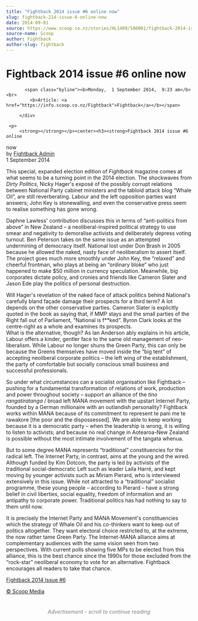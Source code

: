 ```yaml
---
title: "Fightback 2014 issue #6 online now"
slug: fightback-214-issue-6-online-now
date: 2014-09-01
source: https://www.scoop.co.nz/stories/HL1409/S00001/fightback-2014-issue-6-online-now.htm
source-name: Scoop
author: Fightback
author-slug: fightback
---
```

<div class="story-top">
           <h1>Fightback 2014 issue #6 online now</h1>

           <span class="byline"><b>Monday,  1 September 2014,  9:23 am</b><br>
             <b>Article: <a href="https://info.scoop.co.nz/Fightback">Fightback</a></b></span>

         </div>

	 <p>
         <strong></strong></p><center><h3><strong>Fightback 2014 issue #6 online
now</strong><br></h3> by <a href="http://fightback.org.nz/author/hugefan/" target="_blank">Fightback Admin</a><br>1 September 2014
</center><a href="http://fightback.org.nz/2014/08/29/fightback-2014-issue-6-online-now/" target="_blank"></a><p>This special, expanded election
edition of <i>Fightback</i> magazine comes at what seems to
be a turning point in the 2014 election. The shockwaves from
<i>Dirty Politics</i>, Nicky Hager's exposé of the possibly
corrupt relations between National Party cabinet ministers
and the tabloid attack blog “Whale Oil”, are still
reverberating. Labour and the left opposition parties want
answers; John Key is stonewalling, and even the conservative
press seem to realise something has gone wrong.</p><p>Daphne
Lawless' contribution discusses this in terms of
“anti-politics from above” in New Zealand – a
neoliberal-inspired political strategy to use smear and
negativity to demoralise activists and deliberately depress
voting turnout. Ben Peterson takes on the same issue as an
attempted undermining of democracy itself. National lost
under Don Brash in 2005 because he allowed the naked, nasty
face of neoliberalism to assert itself. The project goes
much more smoothly under John Key, the “relaxed” and
cheerful frontman, who plays at being an “ordinary
bloke” who just happened to make $50 million in currency
speculation. Meanwhile, big corporates dictate policy, and
cronies and friends like Cameron Slater and Jason Ede play
the politics of personal destruction.
</p>
<p>Will Hager's
revelation of the naked face of attack politics behind
National's carefully bland façade damage their prospects
for a third term? A lot depends on the other conservative
parties. Cameron Slater is explicitly quoted in the book as
saying that, if MMP stays and the small parties of the Right
fall out of Parliament, “National is f**ked”. Byron
Clark looks at the centre-right as a whole and examines its
prospects.<br>What is the alternative, though? As Ian
Anderson ably explains in his article, Labour offers a
kinder, gentler face to the same old management of
neo-liberalism. While Labour no longer shuns the Green
Party, this can only be because the Greens themselves have
moved inside the “big tent” of accepting neoliberal
corporate politics – the left wing of the establishment,
the party of comfortable but socially conscious small
business and successful professionals.</p><p>So under what
circumstances can a socialist organisation like Fightback
– pushing for a fundamental transformation of relations of
work, production and power throughout society – support an
alliance of the <i>tino rangatiratanga</i> / broad left MANA
movement with the upstart Internet Party, founded by a
German millionaire with an outlandish personality? Fightback
works within MANA because of its commitment to represent te
pani me te rawakore [the poor and the dispossessed]. We are
able to keep working because it is a democratic party –
when the leadership is wrong, it is willing to listen to
activists; and because no real change in Aotearoa-New
Zealand is possible without the most intimate involvement of
the tangata whenua.</p><p>But to some degree MANA represents
“traditional” constituencies for the radical left. The
Internet Party, in contrast, aims at the young and the
wired. Although funded by Kim Dotcom, the party is led by
activists of the traditional social-democratic Left such as
leader Laila Harré, and kept moving by younger activists
such as Miriam Pierard, who is interviewed extensively in
this issue. While not attracted to a “traditional”
socialist programme, these young people – according to
Pierard – have a strong belief in civil liberties, social
equality, freedom of information and an antipathy to
corporate power. Traditional politics has had nothing to say
to them until now.</p><p>It is precisely the Internet Party and
MANA Movement's constituencies which the strategy of Whale
Oil and his co-thinkers want to keep out of politics
altogether. They want electoral choice restricted to, at the
extreme, the now rather tame Green Party. The Internet-MANA
alliance aims at complementary audiences with the same
vision seen from two perspectives. With current polls
showing five MPs to be elected from this alliance, this is
the best chance since the 1990s for those excluded from the
“rock-star” neoliberal economy to vote for an
alternative. Fightback encourages all readers to take that
chance.</p><p><a href="https://workerspartynz.files.wordpress.com/2014/08/fightback-2014-issue-6.pdf" target="_blank">Fightback 2014 Issue
#6</a>
</p><p>
<a href="http://www.scoop.co.nz/about/terms.html" target="_blank"><span>© Scoop Media</span></a>
         <br>
</p><div id="story-footer" style="padding:20px 0;">

<div id="div-gpt-ad-1493962836337-6" style="min-width: 300px; min-height: 250px; text-align: center;"><div style="text-align:center; font-size:14px; font-style: italic; color: grey; padding: 4px;">Advertisement - scroll to continue reading</div>
  
</div>
</div>
<!--


